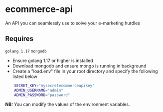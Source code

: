# ecommerce-api
An API you can seamlessly use to solve your e-marketing hurdles

## Requires
```golang 1.17```
```mongodb```

<ul>
    <li> Ensure golang 1.17 or higher is installed
    <li> Download mongodb and ensure mongo is running in background
    <li> Create a "load.env" file in your root directory and specify the following listed below
</ul>

```bash
    SECRET_KEY="mysecretecommerceapikey"
    ADMIN_USERNAME="admin"
    ADMIN_PASSWORD="password"
```
<div>
    <b>NB:</b> You can modify the values of the environment variables.
</div>






